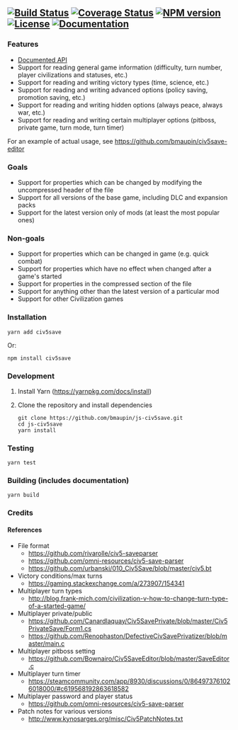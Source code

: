 [![Build Status](https://travis-ci.org/bmaupin/js-civ5save.svg?branch=master)](https://travis-ci.org/bmaupin/js-civ5save)
[![Coverage Status](https://coveralls.io/repos/github/bmaupin/js-civ5save/badge.svg?branch=master)](https://coveralls.io/github/bmaupin/js-civ5save?branch=master)
[![NPM version](https://badge.fury.io/js/civ5save.svg)](https://www.npmjs.com/package/civ5save)
[![License](https://img.shields.io/badge/license-MIT-blue.svg)](https://github.com/bmaupin/js-civ5save/blob/master/LICENSE)
[![Documentation](https://bmaupin.github.io/js-civ5save/badge.svg)](https://bmaupin.github.io/js-civ5save/identifiers.html)
---

### Features
- [Documented API](https://bmaupin.github.io/js-civ5save/identifiers.html)
- Support for reading general game information (difficulty, turn number, player civilizations and statuses, etc.)
- Support for reading and writing victory types (time, science, etc.)
- Support for reading and writing advanced options (policy saving, promotion saving, etc.)
- Support for reading and writing hidden options (always peace, always war, etc.)
- Support for reading and writing certain multiplayer options (pitboss, private game, turn mode, turn timer)

For an example of actual usage, see https://github.com/bmaupin/civ5save-editor


### Goals
- Support for properties which can be changed by modifying the uncompressed header of the file
- Support for all versions of the base game, including DLC and expansion packs
- Support for the latest version only of mods (at least the most popular ones)


### Non-goals
- Support for properties which can be changed in game (e.g. quick combat)
- Support for properties which have no effect when changed after a game's started
- Support for properties in the compressed section of the file
- Support for anything other than the latest version of a particular mod
- Support for other Civilization games


### Installation

    yarn add civ5save

Or:

    npm install civ5save


### Development

1. Install Yarn (https://yarnpkg.com/docs/install)

2. Clone the repository and install dependencies

       git clone https://github.com/bmaupin/js-civ5save.git
       cd js-civ5save
       yarn install


### Testing

    yarn test


### Building (includes documentation)

    yarn build


### Credits

#### References
- File format
  - https://github.com/rivarolle/civ5-saveparser
  - https://github.com/omni-resources/civ5-save-parser
  - https://github.com/urbanski/010_Civ5Save/blob/master/civ5.bt
- Victory conditions/max turns
  - https://gaming.stackexchange.com/a/273907/154341
- Multiplayer turn types
  - http://blog.frank-mich.com/civilization-v-how-to-change-turn-type-of-a-started-game/
- Multiplayer private/public
  - https://github.com/Canardlaquay/Civ5SavePrivate/blob/master/Civ5PrivateSave/Form1.cs
  - https://github.com/Renophaston/DefectiveCivSavePrivatizer/blob/master/main.c
- Multiplayer pitboss setting
  - https://github.com/Bownairo/Civ5SaveEditor/blob/master/SaveEditor.c
- Multiplayer turn timer
  - https://steamcommunity.com/app/8930/discussions/0/864973761026018000/#c619568192863618582
- Multiplayer password and player status
  - https://github.com/omni-resources/civ5-save-parser
- Patch notes for various versions
  - http://www.kynosarges.org/misc/Civ5PatchNotes.txt

